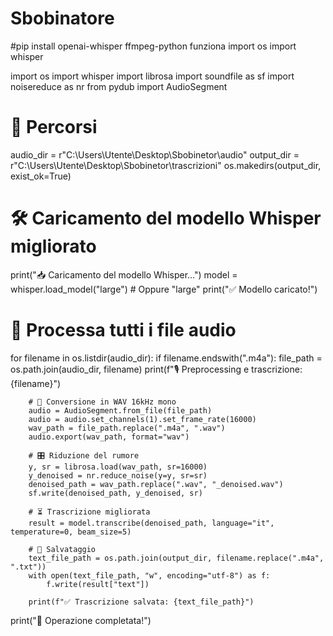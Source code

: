 # Sbobinatore
#pip install openai-whisper ffmpeg-python
funziona 
import os
import whisper


import os
import whisper
import librosa
import soundfile as sf
import noisereduce as nr
from pydub import AudioSegment

# 📂 Percorsi
audio_dir = r"C:\Users\Utente\Desktop\Sbobinetor\audio"
output_dir = r"C:\Users\Utente\Desktop\Sbobinetor\trascrizioni"
os.makedirs(output_dir, exist_ok=True)

# 🛠️ Caricamento del modello Whisper migliorato
print("📥 Caricamento del modello Whisper...")
model = whisper.load_model("large")  # Oppure "large"
print("✅ Modello caricato!")

# 🔄 Processa tutti i file audio
for filename in os.listdir(audio_dir):
    if filename.endswith(".m4a"):
        file_path = os.path.join(audio_dir, filename)
        print(f"🎙️ Preprocessing e trascrizione: {filename}")

        # 📌 Conversione in WAV 16kHz mono
        audio = AudioSegment.from_file(file_path)
        audio = audio.set_channels(1).set_frame_rate(16000)
        wav_path = file_path.replace(".m4a", ".wav")
        audio.export(wav_path, format="wav")

        # 🎛 Riduzione del rumore
        y, sr = librosa.load(wav_path, sr=16000)
        y_denoised = nr.reduce_noise(y=y, sr=sr)
        denoised_path = wav_path.replace(".wav", "_denoised.wav")
        sf.write(denoised_path, y_denoised, sr)

        # ⏳ Trascrizione migliorata
        result = model.transcribe(denoised_path, language="it", temperature=0, beam_size=5)

        # 💾 Salvataggio
        text_file_path = os.path.join(output_dir, filename.replace(".m4a", ".txt"))
        with open(text_file_path, "w", encoding="utf-8") as f:
            f.write(result["text"])

        print(f"✅ Trascrizione salvata: {text_file_path}")

print("🎉 Operazione completata!")

